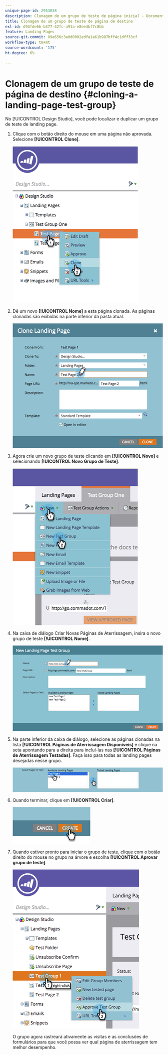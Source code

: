 ```yaml
---
unique-page-id: 2953038
description: Clonagem de um grupo de teste de página inicial - Documentação do Marketo - Documentação do produto
title: Clonagem de um grupo de teste de página de destino
exl-id: d94fde6b-b377-42fc-a91a-e8ee4bf7c8bb
feature: Landing Pages
source-git-commit: 09a656c3a0d0002edfa1a61b987bff4c1dff33cf
workflow-type: tm+mt
source-wordcount: '175'
ht-degree: 6%

---
```


# Clonagem de um grupo de teste de página de destino {#cloning-a-landing-page-test-group}

No [!UICONTROL Design Studio], você pode localizar e duplicar um grupo de teste de landing page.

1. Clique com o botão direito do mouse em uma página não aprovada. Selecione **[!UICONTROL Clone]**.

   ![](assets/image2015-4-27-15-3a11-3a24.png)

1. Dê um novo **[!UICONTROL Nome]** a esta página clonada. As páginas clonadas são exibidas na parte inferior da pasta atual.

   ![](assets/image2015-4-27-16-3a10-3a10.png)

1. Agora crie um novo grupo de teste clicando em **[!UICONTROL Novo]** e selecionando **[!UICONTROL Novo Grupo de Teste]**.

   ![](assets/image2015-4-27-15-3a49-3a54.png)

1. Na caixa de diálogo Criar Novas Páginas de Aterrissagem, insira o novo grupo de teste **[!UICONTROL Nome]**.

   ![](assets/image2015-4-27-15-3a58-3a13.png)

1. Na parte inferior da caixa de diálogo, selecione as páginas clonadas na lista **[!UICONTROL Páginas de Aterrissagem Disponíveis]** e clique na seta apontando para a direita para incluí-las nas **[!UICONTROL Páginas de Aterrissagem Testadas]**. Faça isso para todas as landing pages desejadas nesse grupo.

   ![](assets/image2015-4-27-16-3a3-3a22.png)

1. Quando terminar, clique em **[!UICONTROL Criar]**.

   ![](assets/image2015-4-27-16-3a7-3a50.png)

1. Quando estiver pronto para iniciar o grupo de teste, clique com o botão direito do mouse no grupo na árvore e escolha **[!UICONTROL Aprovar grupo de teste]**.

   ![](assets/image2015-4-27-16-3a19-3a10.png)

   O grupo agora rastreará ativamente as visitas e as conclusões de formulários para que você possa ver qual página de aterrissagem tem melhor desempenho.
